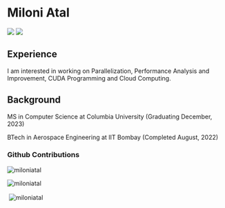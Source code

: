 # Miloni Atal
[![](https://img.shields.io/badge/Website-red)](https://miloniatal.github.io/)
[![](https://img.shields.io/badge/LinkedIn-blue)](https://www.linkedin.com/in/MiloniAtal/)

## Experience
I am interested in working on Parallelization, Performance Analysis and Improvement, CUDA Programming and Cloud Computing.

## Background
MS in Computer Science at Columbia University (Graduating December, 2023)

BTech in Aerospace Engineering at IIT Bombay (Completed August, 2022)

### Github Contributions
<p><img align="center" src="https://github-readme-stats.vercel.app/api/top-langs?username=miloniatal&show_icons=true&locale=en&layout=compact" alt="miloniatal" /></p>
<p><img align="center" src="https://github-readme-streak-stats.herokuapp.com/?user=miloniatal&" alt="miloniatal" /></p>
<p>&nbsp;<img align="center" src="https://github-readme-stats.vercel.app/api?username=miloniatal&show_icons=true&locale=en" alt="miloniatal" /></p>



<!--
**MiloniAtal/MiloniAtal** is a ✨ _special_ ✨ repository because its `README.md` (this file) appears on your GitHub profile.

Here are some ideas to get you started:



- 🔭 I’m currently working on ...
- 🌱 I’m currently learning ...
- 👯 I’m looking to collaborate on ...
- 🤔 I’m looking for help with ...
- 💬 Ask me about ...
- 📫 How to reach me: ...
- 😄 Pronouns: ...
- ⚡ Fun fact: ...
-->
